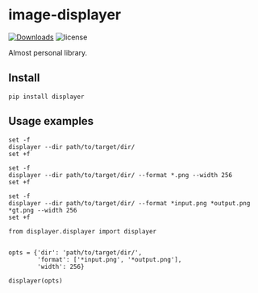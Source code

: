 # image-displayer
[![Downloads](https://pepy.tech/badge/displayer)](https://pepy.tech/project/displayer)
![license](https://img.shields.io/badge/license-MIT-red.svg)

Almost personal library.

## Install
```
pip install displayer
```

## Usage examples
```
set -f
displayer --dir path/to/target/dir/
set +f
```

```
set -f
displayer --dir path/to/target/dir/ --format *.png --width 256
set +f
```

```
set -f
displayer --dir path/to/target/dir/ --format *input.png *output.png *gt.png --width 256
set +f
```

```
from displayer.displayer import displayer


opts = {'dir': 'path/to/target/dir/',
        'format': ['*input.png', '*output.png'],
        'width': 256}
        
displayer(opts)
```
